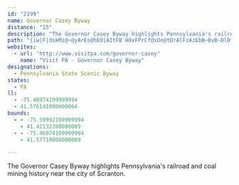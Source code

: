 ```yaml
---
id: "2199"
name: Governor Casey Byway
distance: "15"
description: "The Governor Casey Byway highlights Pennsylvania's railroad and coal mining history near the city of Scranton."
path: "{iw|F|dskMi@~@yArEs@hEO|AItFB`HXxFPrCf@xDn@tDrAlFzAzEbB~DvB~DlDfFnDxDlEhDlBjArH~CpCr@|WzBlEj@tE~@xHlCpLrFpZfOfFhDrC~BtDlDlEfFvD`G|DjIbCfG|CfKhAtElYtyAnAxEv@zBrB`Ft@jA|ArBlE`EbD`BvKpD|FnCtIpGjd@r_@bDdBpElBfCf@lE\\hEElg@_FrDa@fGkAtK{CfLgFnKmG|HcD|CaAvGsAlEg@lFStSChLLtBXzEhAbI`DxP`K`ExCnHfErO`Itp@~YhBdAlB~AdCdDrAfCxBtGl@xETrCNrEHzFXrEr@fFz@jD~@`CpBrDhDxDtBnAzBbApP`EhCt@zCnAhBrAhB`ChBlD`LvYrd@diAnSzh@vJbVfBrD`F`IrFfFrC`B|FbCfDr@|D`@lDJxFWpEu@nEmAzFiDxD}ClCeDbSeZvFmHzAgBlBsAvCwAzBk@vBUvBEdCT~AXrAb@~Az@jCpBrArAzOvRnCrD`DzEdCvHh@`D\\~CHzBx@xnA"
websites:
  - url: "http://www.visitpa.com/governor-casey"
    name: "Visit PA - Governor Casey Byway"
designations:
  - Pennsylvania State Scenic Byway
states:
  - PA
ll:
  - -75.46974199999994
  - 41.576141000000064
bounds:
  - - -75.59992199999994
    - 41.42132200000009
  - - -75.46974199999994
    - 41.57719000000009

---
```


The Governor Casey Byway highlights Pennsylvania's railroad and coal mining history near the city of Scranton.
